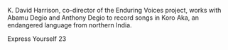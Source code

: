 K. David Harrison, co-director of the Enduring Voices project, works with Abamu Degio and Anthony Degio to record songs in Koro Aka, an endangered language from northern India.

Express Yourself 23